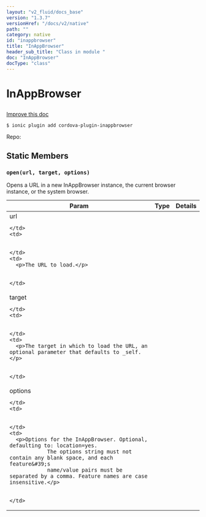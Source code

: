 ```yaml
---
layout: "v2_fluid/docs_base"
version: "1.3.7"
versionHref: "/docs/v2/native"
path: ""
category: native
id: "inappbrowser"
title: "InAppBrowser"
header_sub_title: "Class in module "
doc: "InAppBrowser"
docType: "class"
---
```









<h1 class="api-title">

  
  InAppBrowser
  

  

  

</h1>

<a class="improve-v2-docs" href="http://github.com/driftyco/ionic-native/edit/master/src/plugins/inappbrowser.ts#L64">
  Improve this doc
</a>





<!-- decorators -->


<pre><code>$ ionic plugin add cordova-plugin-inappbrowser</code></pre>
<p>Repo:
  <a href="">
    
  </a>
</p>

<!-- description -->




<!-- @usage tag -->


<!-- @property tags -->
<h2>Static Members</h2>
<div id="open"></div>
<h3><code>open(url,&nbsp;target,&nbsp;options)</code>
  
</h3>



Opens a URL in a new InAppBrowser instance, the current browser instance, or the system browser.


<table class="table param-table" style="margin:0;">
  <thead>
  <tr>
    <th>Param</th>
    <th>Type</th>
    <th>Details</th>
  </tr>
  </thead>
  <tbody>
  
  <tr>
    <td>
      url
      
      
    </td>
    <td>
      

    </td>
    <td>
      <p>The URL to load.</p>

      
    </td>
  </tr>
  
  <tr>
    <td>
      target
      
      
    </td>
    <td>
      

    </td>
    <td>
      <p>The target in which to load the URL, an optional parameter that defaults to _self.</p>

      
    </td>
  </tr>
  
  <tr>
    <td>
      options
      
      
    </td>
    <td>
      

    </td>
    <td>
      <p>Options for the InAppBrowser. Optional, defaulting to: location=yes.
                The options string must not contain any blank space, and each feature&#39;s
                name/value pairs must be separated by a comma. Feature names are case insensitive.</p>

      
    </td>
  </tr>
  
  </tbody>
</table>








<!-- methods on the class -->

<!-- related link --><!-- end content block -->


<!-- end body block -->

